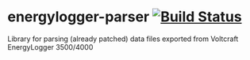energylogger-parser [![Build Status](https://secure.travis-ci.org/PSDev/energylogger-parser.png?branch=master)](https://travis-ci.org/PSDev/energylogger-parser)
===================

Library for parsing (already patched) data files exported from Voltcraft EnergyLogger 3500/4000
